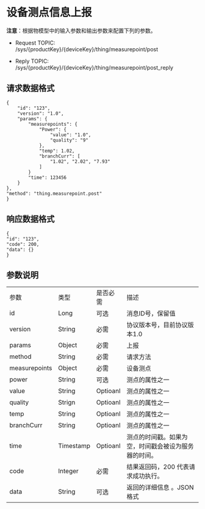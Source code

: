 # 设备测点信息上报

**注意**：根据物模型中的输入参数和输出参数来配置下列的参数。

- Request TOPIC: /sys/{productKey}/{deviceKey}/thing/measurepoint/post

- Reply TOPIC: /sys/{productKey}/{deviceKey}/thing/measurepoint/post_reply

## 请求数据格式

```
{
	"id": "123",
	"version": "1.0",
	"params": {
		"measurepoints": {
			"Power": {
				"value": "1.0",
				"quality": "9"
			},
			"temp": 1.02,
			"branchCurr": [
				"1.02", "2.02", "7.93"
			]
		}
		"time": 123456
	}
},
"method": "thing.measurepoint.post"
}
```

## 响应数据格式

```
{
"id": "123",
"code": 200,
"data": {}
}

```

## 参数说明

<table>
  <tr>
    <td>参数</td>
    <td>类型</td>
    <td>是否必需</td>
    <td>描述</td>
  </tr>
  <tr>
    <td>id</td>
    <td>Long</td>
    <td>可选 </td>
    <td>消息ID号，保留值 </td>
  </tr>
  <tr>
    <td>version</td>
    <td>String</td>
    <td>必需 </td>
    <td>协议版本号，目前协议版本1.0</td>
  </tr>
  <tr>
    <td>params</td>
    <td>Object</td>
    <td>必需 </td>
    <td>上报 </td>
  </tr>
  <tr>
    <td>method</td>
    <td>String</td>
    <td>必需 </td>
    <td>请求方法 </td>
  </tr>
  <tr>
    <td>measurepoints</td>
    <td>Object</td>
    <td>必需 </td>
    <td>设备测点 </td>
  </tr>
  <tr>
    <td>power</td>
    <td>String</td>
    <td>可选 </td>
    <td>测点的属性之一 </td>
  </tr>
  <tr>
    <td>value</td>
    <td>String</td>
    <td>Optioanl</td>
    <td>测点的属性之一 </td>
  </tr>
  <tr>
    <td>quality</td>
    <td>Strign</td>
    <td>Optioanl</td>
    <td>测点的属性之一 </td>
  </tr>
  <tr>
    <td>temp</td>
    <td>String</td>
    <td>Optioanl</td>
    <td>测点的属性之一 </td>
  </tr>
  <tr>
    <td>branchCurr</td>
    <td>String</td>
    <td>Optioanl</td>
    <td>测点的属性之一 </td>
  </tr>
  <tr>
    <td>time</td>
    <td>Timestamp</td>
    <td>Optioanl</td>
    <td>测点的时间戳。如果为空，时间戳会被设为服务器的时间。 </td>
  </tr>
  <tr>
    <td>code</td>
    <td>Integer</td>
    <td>必需 </td>
    <td>结果返回码，200 代表请求成功执行。 </td>
  </tr>
  <tr>
    <td>data</td>
    <td>String</td>
    <td>可选 </td>
    <td>返回的详细信息 。JSON 格式 </td>
  </tr>
</table>
